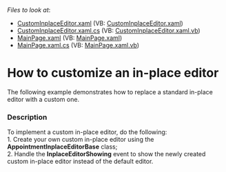 <!-- default file list -->
*Files to look at*:

* [CustomInplaceEditor.xaml](./CS/SilverlightApplication1/CustomInplaceEditor.xaml) (VB: [CustomInplaceEditor.xaml](./VB/SilverlightApplication1/CustomInplaceEditor.xaml))
* [CustomInplaceEditor.xaml.cs](./CS/SilverlightApplication1/CustomInplaceEditor.xaml.cs) (VB: [CustomInplaceEditor.xaml.vb](./VB/SilverlightApplication1/CustomInplaceEditor.xaml.vb))
* [MainPage.xaml](./CS/SilverlightApplication1/MainPage.xaml) (VB: [MainPage.xaml](./VB/SilverlightApplication1/MainPage.xaml))
* [MainPage.xaml.cs](./CS/SilverlightApplication1/MainPage.xaml.cs) (VB: [MainPage.xaml.vb](./VB/SilverlightApplication1/MainPage.xaml.vb))
<!-- default file list end -->
# How to customize an in-place editor


<p>The following example demonstrates how to replace a standard in-place editor with a custom one.</p>


<h3>Description</h3>

<p>To implement a custom in-place editor, do the following: <br /> 1. Create your own custom in-place editor using the <strong>AppointmentInplaceEditorBase</strong> class; <br /> 2. Handle the <strong>InplaceEditorShowing</strong> event to show the newly created custom in-place editor instead of the default editor.</p>

<br/>


